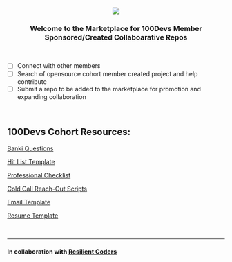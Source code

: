 <h1 align='center' title='Click to visit 100Devs website'><a href='https://leonnoel.com/100devs/'> <img src='https://pbs.twimg.com/card_img/1589438369494315008/GEokF0bG?format=png&name=360x360'> </a align='center'></h1>

<h3 align='center'> Welcome to the Marketplace for 100Devs Member Sponsored/Created Collaboarative Repos</h3>

</br>

- [ ] Connect with other members
- [ ] Search of opensource cohort member created project and help contribute
- [ ] Submit a repo to be added to the marketplace for promotion and expanding collaboration

</br>

## 100Devs Cohort Resources:

[Banki Questions](https://docs.google.com/document/d/1p7DhCsLOMMybYfePWLlD1-_8KU20zkBoArH4pnW1o3c/preview?pru=AAABgNRL92A*84_egxNgPxmF_8kI-WtSmg)

[Hit List Template](https://docs.google.com/spreadsheets/d/1Be-6gYvrfi8l-M0RnObzdysRIG7N7Yyu6rIF0OHw0Q4/htmlview?usp=sharing&pru=AAABgNSd6dU*4T5t6MsS1myIhBfFnjKEaQ#)

[Professional Checklist](https://docs.google.com/document/d/1L2vTX3qvLhoGHeG5cVD2ljCfRGr1uJ_Gf-hNZj9KzTg/edit)

[Cold Call Reach-Out Scripts](https://docs.google.com/document/d/1LaM_Dv-i07gJvHfqDFJdoqdkcVoaL1NYQEFTOSm1xCA/edit)

[Email Template](https://resilientcoders.notion.site/100devs-Email-Templates-ea2a8c9bef5646549b3b1702281b0a45)

[Resume Template](https://drive.google.com/file/d/1XgHvZ5wS6DWyqX2ABMiMq4CmGkYtDOUf/view)

</br>
<hr/>

#### In collaboration with [Resilient Coders](http://www.resilientcoders.org/)
